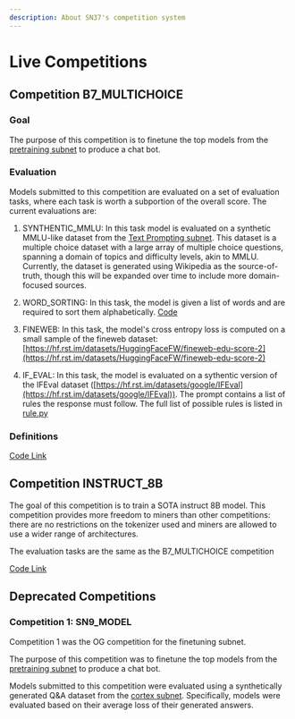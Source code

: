 ```yaml
---
description: About SN37's competition system
---
```


# Live Competitions

## Competition B7_MULTICHOICE

### Goal

The purpose of this competition is to finetune the top models from the [pretraining subnet](https://www.macrocosmos.ai/sn9) to produce a chat bot.

### Evaluation

Models submitted to this competition are evaluated on a set of evaluation tasks, where each task is worth a subportion of the overall score. The current evaluations are:

1. SYNTHENTIC_MMLU: In this task model is evaluated on a synthetic MMLU-like dataset from the [Text Prompting subnet](https://www.macrocosmos.ai/sn1). This dataset is a multiple choice dataset with a large array of multiple choice questions, spanning a domain of topics and difficulty levels, akin to MMLU. Currently, the dataset is generated using Wikipedia as the source-of-truth, though this will be expanded over time to include more domain-focused sources.

2. WORD_SORTING: In this task, the model is given a list of words and are required to sort them alphabetically. [Code](https://github.com/macrocosm-os/finetuning/blob/main/finetune/datasets/generated/dyck_loader.py)

3. FINEWEB: In this task, the model's cross entropy loss is computed on a small sample of the fineweb dataset: [https://hf.rst.im/datasets/HuggingFaceFW/fineweb-edu-score-2](https://hf.rst.im/datasets/HuggingFaceFW/fineweb-edu-score-2)

4. IF_EVAL: In this task, the model is evaluated on a sythentic version of the IFEval dataset ([https://hf.rst.im/datasets/google/IFEval](https://hf.rst.im/datasets/google/IFEval)). The prompt contains a list of rules the response must follow. The full list of possible rules is listed in [rule.py](https://github.com/macrocosm-os/finetuning/blob/main/finetune/eval/if_eval/rule.py)

### Definitions

[Code Link](https://github.com/macrocosm-os/finetuning/blob/94e8fd92ab4158e1e4a425a9562695eebafa27b1/constants/__init__.py#L128)

## Competition INSTRUCT_8B

The goal of this competition is to train a SOTA instruct 8B model. This competition provides more freedom to miners than other competitions: there are no restrictions on the tokenizer used and miners are allowed to use a wider range of architectures.

The evaluation tasks are the same as the B7_MULTICHOICE competition

[Code Link](https://github.com/macrocosm-os/finetuning/blob/c6dce9d27d1317b9c543071913ae34df09faddc7/constants/__init__.py#L114)

## Deprecated Competitions

### Competition 1: SN9_MODEL

Competition 1 was the OG competition for the finetuning subnet.

The purpose of this competition was to finetune the top models from the [pretraining subnet](https://www.macrocosmos.ai/sn9) to produce a chat bot.

Models submitted to this competition were evaluated using a synthetically generated Q&A dataset from the [cortex subnet](https://github.com/Datura-ai/cortex.t). Specifically, models were evaluated based on their average loss of their generated answers.

